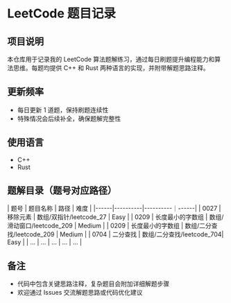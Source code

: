 # LeetCode 题目记录

## 项目说明
本仓库用于记录我的 LeetCode 算法题解练习，通过每日刷题提升编程能力和算法思维。每题均提供 C++ 和 Rust 两种语言的实现，并附带解题思路注释。

## 更新频率
- 每日更新 1 道题，保持刷题连续性
- 特殊情况会后续补全，确保题解完整性

## 使用语言
- C++
- Rust

## 题解目录（题号对应路径）
| 题号 | 题目名称 | 路径 | 难度 |
|------|----------|----------｜------|
| 0027 | 移除元素 | 数组/双指针/leetcode_27 | Easy |
| 0209 | 长度最小的字数组 | 数组/滑动窗口/leetcode_209 | Medium |
| 0209 | 长度最小的字数组 | 数组/二分查找/leetcode_209 | Medium |
| 0704 | 二分查找 | 数组/二分查找/leetcode_704| Easy |
| ... | ... | ... | ... | ... |

## 备注
- 代码中包含关键思路注释，复杂题目会附加详细解题步骤
- 欢迎通过 Issues 交流解题思路或代码优化建议
